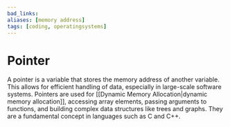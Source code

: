 ```yaml
---
bad_links: 
aliases: [memory address]
tags: [coding, operatingsystems]
---
```

# Pointer

A pointer is a variable that stores the memory address of another variable. This allows for efficient handling of data, especially in large-scale software systems. Pointers are used for [[Dynamic Memory Allocation|dynamic memory allocation]], accessing array elements, passing arguments to functions, and building complex data structures like trees and graphs. They are a fundamental concept in languages such as C and C++.